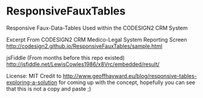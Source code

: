 ResponsiveFauxTables
====================

Responsive Faux-Data-Tables Used within the CODESIGN2 CRM System 

Excerpt From CODESIGN2 CRM Medico-Legal System Reporting Screen
http://codesign2.github.io/ResponsiveFauxTables/sample.html

jsFiddle (From months before this repo existed)
http://jsfiddle.net/LewisCowles1986/x8Vrc/embedded/result/

License: MIT
Credit to http://www.geoffhayward.eu/blog/responsive-tables-exploring-a-solution for coming up with the concept, hopefully you can see that this is not a copy and paste ;)
